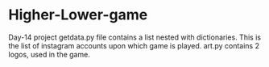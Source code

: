 # Higher-Lower-game
Day-14 project
getdata.py file contains a list nested with dictionaries. This is the list of instagram accounts upon which game is played.
art.py contains 2 logos, used in the game.
